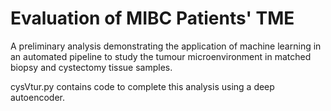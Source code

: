 # Evaluation of MIBC Patients' TME

A preliminary analysis demonstrating the application of machine learning in an automated pipeline to study the tumour microenvironment in matched biopsy and cystectomy tissue samples.

cysVtur.py contains code to complete this analysis using a deep autoencoder.
